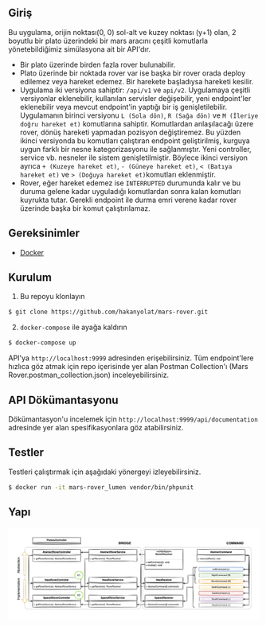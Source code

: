 ## Giriş

Bu uygulama, orijin noktası(0, 0) sol-alt ve kuzey noktası (y+1) olan, 2 boyutlu bir plato üzerindeki bir mars aracını çeşitli komutlarla yönetebildiğimiz simülasyona ait bir API'dır.

* Bir plato üzerinde birden fazla rover bulunabilir.
* Plato üzerinde bir noktada rover var ise başka bir rover orada deploy edilemez veya hareket edemez. Bir harekete başladıysa hareketi kesilir.
* Uygulama iki versiyona sahiptir: `/api/v1` ve `api/v2`. Uygulamaya çeşitli versiyonlar eklenebilir, kullanılan servisler değişebilir, yeni endpoint'ler eklenebilir veya mevcut endpoint'in yaptığı bir iş genişletilebilir. Uygulamanın birinci versiyonu `L (Sola dön)`, `R (Sağa dön)` ve `M (İleriye doğru hareket et)` komutlarına sahiptir. Komutlardan anlaşılacağı üzere rover, dönüş hareketi yapmadan pozisyon değiştiremez. Bu yüzden ikinci versiyonda bu komutları çalıştıran endpoint geliştirilmiş, kurguya uygun farklı bir nesne kategorizasyonu ile sağlanmıştır. Yeni controller, service vb. nesneler ile sistem genişletilmiştir. Böylece ikinci versiyon ayrıca `+ (Kuzeye hareket et)`, `- (Güneye hareket et)`, `< (Batıya hareket et)` ve `> (Doğuya hareket et)`komutları eklenmiştir.
* Rover, eğer hareket edemez ise `INTERRUPTED` durumunda kalır ve bu duruma gelene kadar uyguladığı komutlardan sonra kalan komutları kuyrukta tutar. Gerekli endpoint ile durma emri verene kadar rover üzerinde başka bir komut çalıştırılamaz.

## Gereksinimler

* [Docker](https://www.docker.com/)

## Kurulum

1. Bu repoyu klonlayın

```bash
$ git clone https://github.com/hakanyolat/mars-rover.git
```

2. `docker-compose` ile ayağa kaldırın

```bash
$ docker-compose up
```

API'ya `http://localhost:9999` adresinden erişebilirsiniz. Tüm endpoint'lere hızlıca göz atmak için repo içerisinde yer alan Postman Collection'ı (Mars Rover.postman_collection.json) inceleyebilirsiniz.

## API Dökümantasyonu

Dökümantasyon'u incelemek için `http://localhost:9999/api/documentation`
adresinde yer alan spesifikasyonlara göz atabilirsiniz.

## Testler

Testleri çalıştırmak için aşağıdaki yönergeyi izleyebilirsiniz.

```bash
$ docker run -it mars-rover_lumen vendor/bin/phpunit
```

## Yapı

![Yapı](structure.png)
